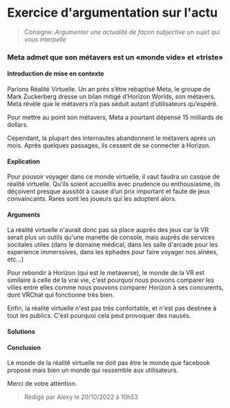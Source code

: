 # **Exercice d'argumentation sur l'actu**

> Consigne: _Argumenter une actualité de façon subjective un sujet qui vous interpelle_

<!-- EXEMPLE

Argument porte sur le problème

* pb

* solu dev (en donnant des arguments)

conclure : Merci d'avoir lu mon argumentation

-->

<h3 class='actuTitle' markdown='1'>
Meta admet que son métavers est un «monde vide» et «triste»
</h3>


<p class='paragraph' markdown='1'>

#### Introduction de mise en contexte
Parlons Réalité Virtuelle.
Un an près s’être rebaptisé Meta, le groupe de Mark Zuckerberg dresse un bilan mitigé d’Horizon Worlds, son métavers. Meta révèle que le métavers n’a pas séduit autant d’utilisateurs qu’espéré.

Pour mettre au point son métavers, Meta a pourtant dépensé 15 milliards de dollars.

Cependant, la plupart des internautes abandonnent le métavers après un mois. Après quelques passages, ils cessent de se connecter à Horizon.

#### Explication
Pour pouvoir voyager dans ce monde virtuelle, il vaut faudra un casque de réalité virtuelle.
Qu’ils soient accueillis avec prudence ou enthousiasme, ils déçoivent presque aussitôt à cause d’un prix important et faute de jeux convaincants.
Rares sont les joueurs qui les adoptent alors.

#### Arguments
La réalité virtuelle n'aurait donc pas sa place auprès des jeux car la VR serait plus un outils qu'une manette de console, mais auprès de services socitales utiles (dans le domaine médical, dans les salle d'arcade pour les experience immerssives, dans les ephades pour faire voyager nos aînées, etc...)

Pour rebondir à Horizon (qui est le metaverse), le monde de la VR est similaire à celle de la vrai vie, c'est pourquoi nous pouvons comparer les villes entre elles comme nous pouvons comparer Horizon à ses concurents, dont VRChat qui fonctionne très bien.

Enfin, la réalité virtuelle n'est pas très confortable, et n'est pas destinée à tout les publics. C'est pourquoi cela peut provoquer des nausés.

#### Solutions


#### Conclusion
Le monde de la réalité virtuelle ne doit pas être le monde que facebook propose mais bien un monde qui ressemble aux utilisateurs.

Merci de votre attention.

</p>

> Rédigé par Alexy le 20/10/2022 à 10h53

<style>
.paragraph {
	text-align: justify;
	text-justify: inter-word;
}
</style>
